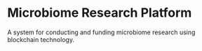 # Microbiome Research Platform
A system for conducting and funding microbiome research using blockchain technology.
